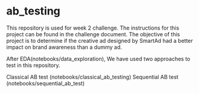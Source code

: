 # ab_testing

This repository is used for week 2 challenge. The instructions for this project can be found in the challenge document. The objective of this project is to determine if the creative ad designed by SmartAd had a better impact on brand awareness than a dummy ad.

After EDA(notebooks/data_exploration), We have used two approaches to test in this repository.

Classical AB test (notebooks/classical_ab_testing)
Sequential AB test (notebooks/sequential_ab_test)